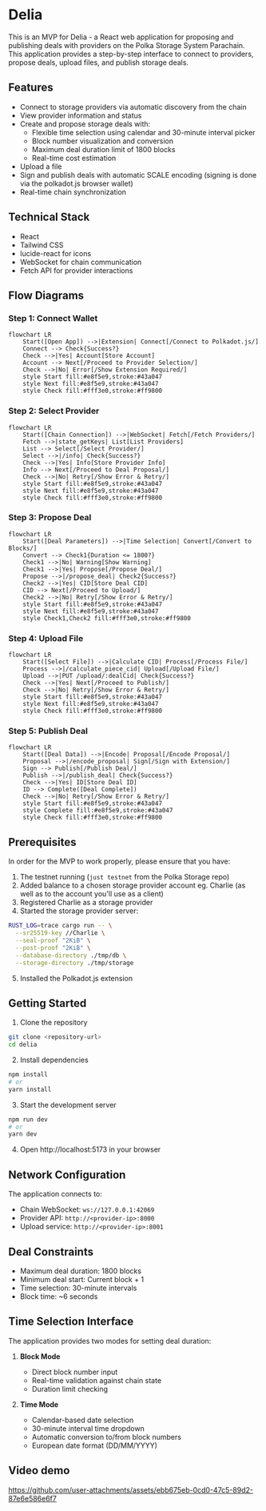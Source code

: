 # Delia

This is an MVP for Delia - a React web application for proposing and publishing deals with providers on the Polka Storage System Parachain. This application provides a step-by-step interface to connect to providers, propose deals, upload files, and publish storage deals.

## Features

- Connect to storage providers via automatic discovery from the chain
- View provider information and status
- Create and propose storage deals with:
  - Flexible time selection using calendar and 30-minute interval picker
  - Block number visualization and conversion
  - Maximum deal duration limit of 1800 blocks
  - Real-time cost estimation
- Upload a file
- Sign and publish deals with automatic SCALE encoding (signing is done via the polkadot.js browser wallet)
- Real-time chain synchronization

## Technical Stack

- React
- Tailwind CSS
- lucide-react for icons
- WebSocket for chain communication
- Fetch API for provider interactions

## Flow Diagrams

### Step 1: Connect Wallet
```mermaid
flowchart LR
    Start([Open App]) -->|Extension| Connect[/Connect to Polkadot.js/]
    Connect --> Check{Success?}
    Check -->|Yes| Account[Store Account]
    Account --> Next[/Proceed to Provider Selection/]
    Check -->|No| Error[/Show Extension Required/]
    style Start fill:#e8f5e9,stroke:#43a047
    style Next fill:#e8f5e9,stroke:#43a047
    style Check fill:#fff3e0,stroke:#ff9800
```

### Step 2: Select Provider
```mermaid
flowchart LR
    Start([Chain Connection]) -->|WebSocket| Fetch[/Fetch Providers/]
    Fetch -->|state_getKeys| List[List Providers]
    List --> Select[/Select Provider/]
    Select -->|/info| Check{Success?}
    Check -->|Yes| Info[Store Provider Info]
    Info --> Next[/Proceed to Deal Proposal/]
    Check -->|No| Retry[/Show Error & Retry/]
    style Start fill:#e8f5e9,stroke:#43a047
    style Next fill:#e8f5e9,stroke:#43a047
    style Check fill:#fff3e0,stroke:#ff9800
```

### Step 3: Propose Deal
```mermaid
flowchart LR
    Start([Deal Parameters]) -->|Time Selection| Convert[/Convert to Blocks/]
    Convert --> Check1{Duration <= 1800?}
    Check1 -->|No| Warning[Show Warning]
    Check1 -->|Yes| Propose[/Propose Deal/]
    Propose -->|/propose_deal| Check2{Success?}
    Check2 -->|Yes| CID[Store Deal CID]
    CID --> Next[/Proceed to Upload/]
    Check2 -->|No| Retry[/Show Error & Retry/]
    style Start fill:#e8f5e9,stroke:#43a047
    style Next fill:#e8f5e9,stroke:#43a047
    style Check1,Check2 fill:#fff3e0,stroke:#ff9800
```

### Step 4: Upload File
```mermaid
flowchart LR
    Start([Select File]) -->|Calculate CID| Process[/Process File/]
    Process -->|/calculate_piece_cid| Upload[/Upload File/]
    Upload -->|PUT /upload/:dealCid| Check{Success?}
    Check -->|Yes| Next[/Proceed to Publish/]
    Check -->|No| Retry[/Show Error & Retry/]
    style Start fill:#e8f5e9,stroke:#43a047
    style Next fill:#e8f5e9,stroke:#43a047
    style Check fill:#fff3e0,stroke:#ff9800
```

### Step 5: Publish Deal
```mermaid
flowchart LR
    Start([Deal Data]) -->|Encode| Proposal[/Encode Proposal/]
    Proposal -->|/encode_proposal| Sign[/Sign with Extension/]
    Sign --> Publish[/Publish Deal/]
    Publish -->|/publish_deal| Check{Success?}
    Check -->|Yes| ID[Store Deal ID]
    ID --> Complete([Deal Complete])
    Check -->|No| Retry[/Show Error & Retry/]
    style Start fill:#e8f5e9,stroke:#43a047
    style Complete fill:#e8f5e9,stroke:#43a047
    style Check fill:#fff3e0,stroke:#ff9800
```

## Prerequisites

In order for the MVP to work properly, please ensure that you have:

1. The testnet running (`just testnet` from the Polka Storage repo)
2. Added balance to a chosen storage provider account eg. Charlie (as well as to the account you'll use as a client)
3. Registered Charlie as a storage provider
4. Started the storage provider server:
```bash
RUST_LOG=trace cargo run -- \
  --sr25519-key //Charlie \
  --seal-proof "2KiB" \
  --post-proof "2KiB" \
  --database-directory ./tmp/db \
  --storage-directory ./tmp/storage
```
5. Installed the Polkadot.js extension

## Getting Started

1. Clone the repository
```bash
git clone <repository-url>
cd delia
```

2. Install dependencies
```bash
npm install
# or
yarn install
```

3. Start the development server
```bash
npm run dev
# or
yarn dev
```

4. Open http://localhost:5173 in your browser

## Network Configuration

The application connects to:
- Chain WebSocket: `ws://127.0.0.1:42069`
- Provider API: `http://<provider-ip>:8000`
- Upload service: `http://<provider-ip>:8001`

## Deal Constraints

- Maximum deal duration: 1800 blocks
- Minimum deal start: Current block + 1
- Time selection: 30-minute intervals
- Block time: ~6 seconds

## Time Selection Interface

The application provides two modes for setting deal duration:
1. **Block Mode**
   - Direct block number input
   - Real-time validation against chain state
   - Duration limit checking

2. **Time Mode**
   - Calendar-based date selection
   - 30-minute interval time dropdown
   - Automatic conversion to/from block numbers
   - European date format (DD/MM/YYYY)

## Video demo

https://github.com/user-attachments/assets/ebb675eb-0cd0-47c5-89d2-87e6e586e6f7

